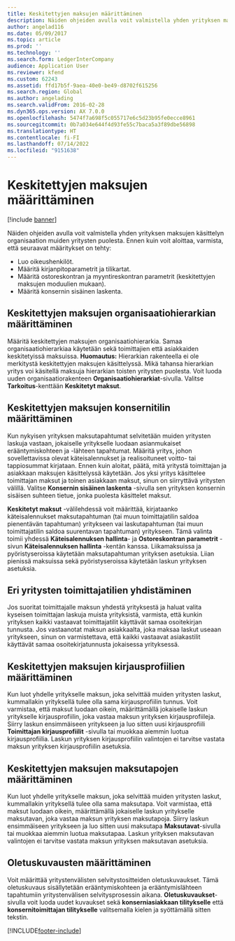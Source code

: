 ```yaml
---
title: Keskitettyjen maksujen määrittäminen
description: Näiden ohjeiden avulla voit valmistella yhden yrityksen maksujen käsittelyn organisaation muiden yritysten puolesta.
author: angelad116
ms.date: 05/09/2017
ms.topic: article
ms.prod: ''
ms.technology: ''
ms.search.form: LedgerInterCompany
audience: Application User
ms.reviewer: kfend
ms.custom: 62243
ms.assetid: ffd17b5f-9aea-40e0-be49-d8702f615256
ms.search.region: Global
ms.author: angelading
ms.search.validFrom: 2016-02-28
ms.dyn365.ops.version: AX 7.0.0
ms.openlocfilehash: 5474f7a698f5c055717e6c5d23b95fe0ecce8961
ms.sourcegitcommit: 0b7a034e644f4d93fe55c7baca5a3f89dbe56898
ms.translationtype: HT
ms.contentlocale: fi-FI
ms.lasthandoff: 07/14/2022
ms.locfileid: "9151638"
---
```

# <a name="set-up-centralized-payments"></a>Keskitettyjen maksujen määrittäminen

[!include [banner](../includes/banner.md)]

Näiden ohjeiden avulla voit valmistella yhden yrityksen maksujen käsittelyn organisaation muiden yritysten puolesta. Ennen kuin voit aloittaa, varmista, että seuraavat määritykset on tehty:

-   Luo oikeushenkilöt.
-   Määritä kirjanpitoparametrit ja tilikartat.
-   Määritä ostoreskontran ja myyntireskontran parametrit (keskitettyjen maksujen moduulien mukaan).
-   Määritä konsernin sisäinen laskenta.

## <a name="set-up-an-organizational-hierarchy-for-centralized-payments"></a>Keskitettyjen maksujen organisaatiohierarkian määrittäminen
Määritä keskitettyjen maksujen organisaatiohierarkia. Samaa organisaatiohierarkiaa käytetään sekä toimittajien että asiakkaiden keskitetyissä maksuissa. **Huomautus:** Hierarkian rakenteella ei ole merkitystä keskitettyjen maksujen käsittelyssä. Mikä tahansa hierarkian yritys voi käsitellä maksuja hierarkian toisten yritysten puolesta. Voit luoda uuden organisaatiorakenteen **Organisaatiohierarkiat**-sivulla. Valitse **Tarkoitus**-kenttään **Keskitetyt maksut**. 

## <a name="set-up-an-intercompany-account-for-centralized-payments"></a>Keskitettyjen maksujen konsernitilin määrittäminen
Kun nykyisen yrityksen maksutapahtumat selvitetään muiden yritysten laskuja vastaan, jokaiselle yritykselle luodaan asianmukaiset erääntymiskohteen ja -lähteen tapahtumat. Määritä yritys, johon sovellettavissa olevat käteisalennukset ja realisoituneet voitto- tai tappiosummat kirjataan. Ennen kuin aloitat, päätä, mitä yritystä toimittajan ja asiakkaan maksujen käsittelyssä käytetään. Jos yksi yritys käsittelee toimittajan maksut ja toinen asiakkaan maksut, sinun on siirryttävä yritysten välillä. Valitse **Konsernin sisäinen laskenta** -sivulla sen yrityksen konsernin sisäisen suhteen tietue, jonka puolesta käsittelet maksut. 

**Keskitetyt maksut** -välilehdessä voit määrittää, kirjataanko käteisalennukset maksutapahtuman (tai muun toimittajatilin saldoa pienentävän tapahtuman) yritykseen vai laskutapahtuman (tai muun toimittajatilin saldoa suurentavan tapahtuman) yritykseen. Tämä valinta toimii yhdessä **Käteisalennuksen hallinta**- ja **Ostoreskontran parametrit** -sivun **Käteisalennuksen hallinta** -kentän kanssa. Liikamaksuissa ja pyöristyseroissa käytetään maksutapahtuman yrityksen asetuksia. Liian pienissä maksuissa sekä pyöristyseroissa käytetään laskun yrityksen asetuksia.

## <a name="map-vendor-accounts-across-legal-entities"></a>Eri yritysten toimittajatilien yhdistäminen
Jos suoritat toimittajalle maksun yhdestä yrityksestä ja haluat valita kyseisen toimittajan laskuja muista yrityksistä, varmista, että kunkin yrityksen kaikki vastaavat toimittajatilit käyttävät samaa osoitekirjan tunnusta. Jos vastaanotat maksun asiakkaalta, joka maksaa laskut useaan yritykseen, sinun on varmistettava, että kaikki vastaavat asiakastilit käyttävät samaa osoitekirjatunnusta jokaisessa yrityksessä.

## <a name="set-up-posting-profiles-for-centralized-payments"></a>Keskitettyjen maksujen kirjausprofiilien määrittäminen
Kun luot yhdelle yritykselle maksun, joka selvittää muiden yritysten laskut, kummallakin yrityksellä tulee olla sama kirjausprofiilin tunnus. Voit varmistaa, että maksut luodaan oikein, määrittämällä jokaiselle laskun yritykselle kirjausprofiilin, joka vastaa maksun yrityksen kirjausprofiileja. Siirry laskun ensimmäiseen yritykseen ja luo sitten uusi kirjausprofiili **Toimittajan kirjausprofiilit** -sivulla tai muokkaa aiemmin luotua kirjausprofiilia. Laskun yrityksen kirjausprofiilin valintojen ei tarvitse vastata maksun yrityksen kirjausprofiilin asetuksia.

## <a name="set-up-methods-of-payment-for-centralized-payments"></a>Keskitettyjen maksujen maksutapojen määrittäminen
Kun luot yhdelle yritykselle maksun, joka selvittää muiden yritysten laskut, kummallakin yrityksellä tulee olla sama maksutapa. Voit varmistaa, että maksut luodaan oikein, määrittämällä jokaiselle laskun yritykselle maksutavan, joka vastaa maksun yrityksen maksutapoja. Siirry laskun ensimmäiseen yritykseen ja luo sitten uusi maksutapa **Maksutavat**-sivulla tai muokkaa aiemmin luotua maksutapaa. Laskun yrityksen maksutavan valintojen ei tarvitse vastata maksun yrityksen maksutavan asetuksia.

## <a name="set-up-default-descriptions"></a>Oletuskuvausten määrittäminen
Voit määrittää yritystenvälisten selvitystositteiden oletuskuvaukset. Tämä oletuskuvaus sisällytetään erääntymiskohteen ja erääntymislähteen tapahtumiin yritystenvälisen selvitysprosessin aikana. **Oletuskuvaukset**-sivulla voit luoda uudet kuvaukset sekä **konserniasiakkaan tilitykselle** että **konsernitoimittajan tilitykselle** valitsemalla kielen ja syöttämällä sitten tekstin.





[!INCLUDE[footer-include](../../includes/footer-banner.md)]
